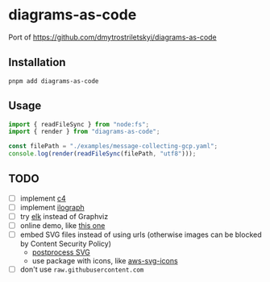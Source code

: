 # diagrams-as-code

Port of https://github.com/dmytrostriletskyi/diagrams-as-code

## Installation

```
pnpm add diagrams-as-code
```

## Usage

```ts
import { readFileSync } from "node:fs";
import { render } from "diagrams-as-code";

const filePath = "./examples/message-collecting-gcp.yaml";
console.log(render(readFileSync(filePath, "utf8")));
```

## TODO

- [ ] implement [c4](https://docs.structurizr.com/dsl/language)
- [ ] implement [ilograph](https://www.ilograph.com/docs/spec/)
- [ ] try [elk](https://github.com/kieler/elkjs) instead of Graphviz
- [ ] online demo, like [this one](https://powderizer.stereobooster.com/)
- [ ] embed SVG files instead of using urls (otherwise images can be blocked by Content Security Policy)
  - [postprocess SVG](https://softwarerecs.stackexchange.com/questions/76954/how-can-i-convert-an-svg-with-linked-images-to-embed-those-images-inside-the-svg)
  - use package with icons, like [aws-svg-icons](https://www.npmjs.com/package/aws-svg-icons)
- [ ] don't use `raw.githubusercontent.com`
